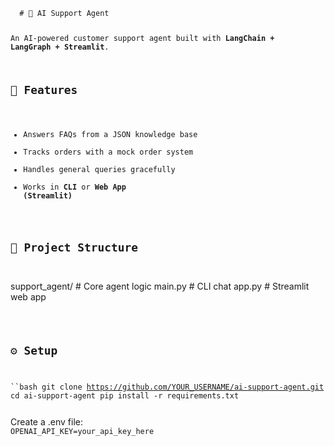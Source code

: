 <code>
  # 🤖 AI Support Agent
  
  An AI-powered customer support agent built with **LangChain + LangGraph + Streamlit**.
  
  ## 🚀 Features
  - Answers FAQs from a JSON knowledge base
  - Tracks orders with a mock order system
  - Handles general queries gracefully
  - Works in **CLI** or **Web App (Streamlit)**
  
  ## 📂 Project Structure
</code>

support_agent/ # Core agent logic
main.py # CLI chat
app.py # Streamlit web app

<code>
  
## ⚙️ Setup
``bash
git clone https://github.com/YOUR_USERNAME/ai-support-agent.git
cd ai-support-agent
pip install -r requirements.txt

</code>
Create a .env file:
<code>
OPENAI_API_KEY=your_api_key_here

</code>
